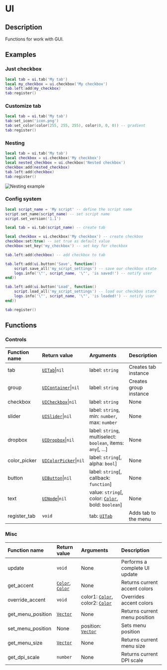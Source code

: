# UI

## Description
Functions for work with GUI.

## Examples

### Just checkbox

```lua
local tab = ui.tab('My tab')
local my_checkbox = ui.checkbox('My checkbox')
tab.left:add(my_checkbox)
tab:register()
```

### Customize tab
```lua
local tab = ui.tab('My tab')
tab:set_icon('icon.png')
tab:set_color(color(255, 255, 255), color(0, 0, 0)) -- gradient
tab:register()
```

### Nesting
```lua
local tab = ui.tab('My tab')
local checkbox = ui.checkbox('My checkbox')
local nested_checkbox = ui.checkbox('Nested checkbox')
checkbox:add(nested_checkbox)
tab.left:add(checkbox)
tab:register()
```

![Nesting example](/assets/nesting_example.png)

### Config system

```lua
local script_name = 'My script' -- define the script name
script.set_name(script_name) -- set script name
script.set_version('1.1')

local tab = ui.tab(script_name) -- create tab

local checkbox = ui.checkbox('My checkbox') -- create checkbox
checkbox:set(true) -- set true as default value
checkbox:set_key('my_checkbox') -- set key for checkbox

tab.left:add(checkbox) -- add checkbox to tab

tab.left:add(ui.button('Save', function()
    script.save_all('my_script_settings') -- save our checkbox state
    logs.info('\"', script_name, '\"', 'is saved!') -- notify user
end))

tab.left:add(ui.button('Load', function()
    script.load_all('my_script_settings') -- load our checkbox state
    logs.info('\"', script_name, '\"', 'is loaded!') -- notify user
end))

tab:register()
```

## Functions

### Controls
|Function name|Return value|Arguments|Description|
|:-|:-|:-|:-|
|tab|[`UITab`](/types/ui/tab)\|`nil`|label: `string`|Creates tab instance|
|group|[`UIContainer`](/types/ui/container)\|`nil`|label: `string`|Creates group instance|
|checkbox|[`UICheckbox`](/types/ui/controls/checkbox)\|`nil`|label: `string`|None|
|slider|[`UISlider`](/types/ui/controls/slider)\|`nil`|label: `string`, min: `number`, max: `number`|None|
|dropbox|[`UIDropbox`](/types/ui/controls/dropbox)\|`nil`|label: `string`, multiselect: `boolean`, items: `any`[, ...]|None|
|color_picker|[`UIColorPicker`](/types/ui/controls/color-picker)\|`nil`|label: `string`[, alpha: `bool`]|None|
|button|[`UIButton`](/types/ui/controls/button)\|`nil`|label: `string`[, callback: `function`]|None|
|text|[`UINode`](/types/ui/node)\|`nil`|value: `string`[, color: [`Color`](/types/color), bold: `boolean`]|None|
|register_tab|`void`|tab: [`UITab`](/types/ui/tab)|Adds tab to the menu|

### Misc
|Function name|Return value|Arguments|Description|
|:-|:-|:-|:-|
|update|`void`|None|Performs a complete UI update|
|get_accent|[`Color`](/types/color), [`Color`](/types/color)|None|Returns current accent colors|
|override_accent|`void`|color1: [`Color`](/types/color), color2: [`Color`](/types/color)|Overrides accent colors|
|get_menu_position|[`Vector`](/types/vector)|None|Returns current menu position|
|set_menu_position|None|position: [`Vector`](/types/vector)|Sets menu position|
|get_menu_size|[`Vector`](/types/vector)|None|Returns current menu size|
|get_dpi_scale|`number`|None|Returns current DPI scale|